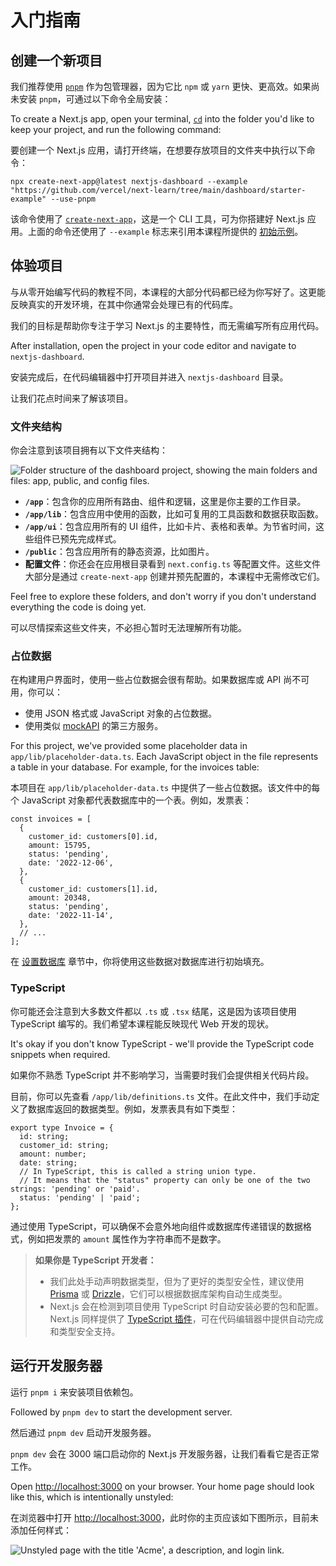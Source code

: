 <!-- # Getting Started -->

# 入门指南

<!-- ## Creating a new project -->

## 创建一个新项目

<!-- We recommend using [`pnpm`](https://pnpm.io/) as your package manager, as it's faster and more efficient than `npm` or `yarn`. If you don't have `pnpm` installed, you can install it globally by running: -->

我们推荐使用 [`pnpm`](https://pnpm.io/) 作为包管理器，因为它比 `npm` 或 `yarn` 更快、更高效。如果尚未安装 `pnpm`，可通过以下命令全局安装：

To create a Next.js app, open your terminal, [`cd`](https://developer.mozilla.org/en-US/docs/Learn/Tools_and_testing/Understanding_client-side_tools/Command_line#basic_built-in_terminal_commands) into the folder you'd like to keep your project, and run the following command:

要创建一个 Next.js 应用，请打开终端，在想要存放项目的文件夹中执行以下命令：

```block_pre___olfy
npx create-next-app@latest nextjs-dashboard --example "https://github.com/vercel/next-learn/tree/main/dashboard/starter-example" --use-pnpm
```

<!-- This command uses [`create-next-app`](https://nextjs.org/docs/app/api-reference/create-next-app), a Command Line Interface (CLI) tool that sets up a Next.js application for you. In the command above, you're also using the `--example` flag with the [starter example](https://github.com/vercel/next-learn/tree/main/dashboard/starter-example) for this course. -->

该命令使用了 [`create-next-app`](https://nextjs.org/docs/app/api-reference/create-next-app)，这是一个 CLI 工具，可为你搭建好 Next.js 应用。上面的命令还使用了 `--example` 标志来引用本课程所提供的 [初始示例](https://github.com/vercel/next-learn/tree/main/dashboard/starter-example)。

<!-- ## Exploring the project -->

## 体验项目

<!-- Unlike tutorials that have you write code from scratch, much of the code for this course is already written for you. This better reflects real-world development, where you'll likely be working with existing codebases. -->

与从零开始编写代码的教程不同，本课程的大部分代码都已经为你写好了。这更能反映真实的开发环境，在其中你通常会处理已有的代码库。

<!-- Our goal is to help you focus on learning the main features of Next.js, without having to write *all* the application code. -->

我们的目标是帮助你专注于学习 Next.js 的主要特性，而无需编写所有应用代码。

After installation, open the project in your code editor and navigate to `nextjs-dashboard`.

安装完成后，在代码编辑器中打开项目并进入 `nextjs-dashboard` 目录。

<!-- Let's spend some time exploring the project. -->

让我们花点时间来了解该项目。

<!-- ### Folder structure -->

### 文件夹结构

<!-- You'll notice that the project has the following folder structure: -->

你会注意到该项目拥有以下文件夹结构：

![Folder structure of the dashboard project, showing the main folders and files: app, public, and config files.](https://nextjs.org/_next/image?url=%2Flearn%2Flight%2Flearn-folder-structure.png&w=3840&q=75)

<!-- - **`/app`**: Contains all the routes, components, and logic for your application, this is where you'll be mostly working from.
- **`/app/lib`**: Contains functions used in your application, such as reusable utility functions and data fetching functions.
- **`/app/ui`**: Contains all the UI components for your application, such as cards, tables, and forms. To save time, we've pre-styled these components for you.
- **`/public`**: Contains all the static assets for your application, such as images.
- **Config Files**: You'll also notice config files such as `next.config.ts` at the root of your application. Most of these files are created and pre-configured when you start a new project using `create-next-app`. You will not need to modify them in this course. -->

- **`/app`**：包含你的应用所有路由、组件和逻辑，这里是你主要的工作目录。  
- **`/app/lib`**：包含应用中使用的函数，比如可复用的工具函数和数据获取函数。  
- **`/app/ui`**：包含应用所有的 UI 组件，比如卡片、表格和表单。为节省时间，这些组件已预先完成样式。  
- **`/public`**：包含应用所有的静态资源，比如图片。  
- **配置文件**：你还会在应用根目录看到 `next.config.ts` 等配置文件。这些文件大部分是通过 `create-next-app` 创建并预先配置的，本课程中无需修改它们。

Feel free to explore these folders, and don't worry if you don't understand everything the code is doing yet.

可以尽情探索这些文件夹，不必担心暂时无法理解所有功能。

<!-- ### Placeholder data -->

### 占位数据

<!-- When you're building user interfaces, it helps to have some placeholder data. If a database or API is not yet available, you can:
- Use placeholder data in JSON format or as JavaScript objects.
- Use a 3rd party service like [mockAPI](https://mockapi.io/). -->

在构建用户界面时，使用一些占位数据会很有帮助。如果数据库或 API 尚不可用，你可以：
- 使用 JSON 格式或 JavaScript 对象的占位数据。  
- 使用类似 [mockAPI](https://mockapi.io/) 的第三方服务。

For this project, we've provided some placeholder data in `app/lib/placeholder-data.ts`. Each JavaScript object in the file represents a table in your database. For example, for the invoices table:

本项目在 `app/lib/placeholder-data.ts` 中提供了一些占位数据。该文件中的每个 JavaScript 对象都代表数据库中的一个表。例如，发票表：  

```block_pre___olfy
const invoices = [
  {
    customer_id: customers[0].id,
    amount: 15795,
    status: 'pending',
    date: '2022-12-06',
  },
  {
    customer_id: customers[1].id,
    amount: 20348,
    status: 'pending',
    date: '2022-11-14',
  },
  // ...
];
```

<!-- In the chapter on [setting up your database](https://nextjs.org/learn/dashboard-app/setting-up-your-database), you'll use this data to *seed* your database (populate it with some initial data). -->

在 [设置数据库](https://nextjs.org/learn/dashboard-app/setting-up-your-database) 章节中，你将使用这些数据对数据库进行初始填充。

<!-- ### TypeScript -->

### TypeScript

<!-- You may also notice most files have a `.ts` or `.tsx` suffix. This is because the project is written in TypeScript. We wanted to create a course that reflects the modern web landscape. -->

你可能还会注意到大多数文件都以 `.ts` 或 `.tsx` 结尾，这是因为该项目使用 TypeScript 编写的。我们希望本课程能反映现代 Web 开发的现状。

It's okay if you don't know TypeScript - we'll provide the TypeScript code snippets when required.

如果你不熟悉 TypeScript 并不影响学习，当需要时我们会提供相关代码片段。

<!-- For now, take a look at the `/app/lib/definitions.ts` file. Here, we manually define the types that will be returned from the database. For example, the invoices table has the following types: -->

目前，你可以先查看 `/app/lib/definitions.ts` 文件。在此文件中，我们手动定义了数据库返回的数据类型。例如，发票表具有如下类型：  

```block_pre___olfy
export type Invoice = {
  id: string;
  customer_id: string;
  amount: number;
  date: string;
  // In TypeScript, this is called a string union type.
  // It means that the "status" property can only be one of the two strings: 'pending' or 'paid'.
  status: 'pending' | 'paid';
};
```

<!-- By using TypeScript, you can ensure you don't accidentally pass the wrong data format to your components or database, like passing a `string` instead of a `number` to invoice `amount`. -->

通过使用 TypeScript，可以确保不会意外地向组件或数据库传递错误的数据格式，例如把发票的 `amount` 属性作为字符串而不是数字。

<!-- > **If you're a TypeScript developer:**
> 
> - We're manually declaring the data types, but for better type-safety, we recommend [Prisma](https://www.prisma.io/) or [Drizzle](https://orm.drizzle.team/), which automatically generates types based on your database schema.
> - Next.js detects if your project uses TypeScript and automatically installs the necessary packages and configuration. Next.js also comes with a [TypeScript plugin](https://nextjs.org/docs/app/building-your-application/configuring/typescript#typescript-plugin) for your code editor, to help with auto-completion and type-safety. -->

> **如果你是 TypeScript 开发者：**  
> - 我们此处手动声明数据类型，但为了更好的类型安全性，建议使用 [Prisma](https://www.prisma.io/) 或 [Drizzle](https://orm.drizzle.team/)，它们可以根据数据库架构自动生成类型。  
> - Next.js 会在检测到项目使用 TypeScript 时自动安装必要的包和配置。Next.js 同样提供了 [TypeScript 插件](https://nextjs.org/docs/app/building-your-application/configuring/typescript#typescript-plugin)，可在代码编辑器中提供自动完成和类型安全支持。

<!-- ## Running the development server -->

## 运行开发服务器

<!-- Run `pnpm i` to install the project's packages. -->

运行 `pnpm i` 来安装项目依赖包。

Followed by `pnpm dev` to start the development server.

然后通过 `pnpm dev` 启动开发服务器。

<!-- `pnpm dev` starts your Next.js development server on port `3000`. Let's check to see if it's working. -->

`pnpm dev` 会在 3000 端口启动你的 Next.js 开发服务器，让我们看看它是否正常工作。

Open [http://localhost:3000](http://localhost:3000/) on your browser. Your home page should look like this, which is intentionally unstyled:

在浏览器中打开 [http://localhost:3000](http://localhost:3000/)，此时你的主页应该如下图所示，目前未添加任何样式：

![Unstyled page with the title 'Acme', a description, and login link.](https://nextjs.org/_next/image?url=%2Flearn%2Flight%2Facme-unstyled.png&w=3840&q=75)
